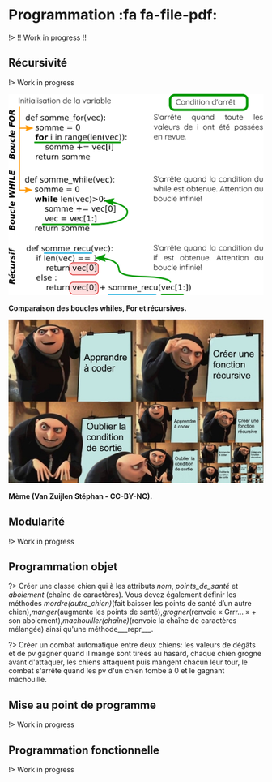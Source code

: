 # Programmation <span onclick="window.print()" class="pdf-link"> :fa fa-file-pdf:</span>

!> !! Work in progress !!

## Récursivité

!> Work in progress

![](../_img/fig_recursivite.png ":size=60%")

<p class="center-p"> <strong> Comparaison des boucles whiles, For et récursives. </strong>
</p>



![](../_img/image_recu_lesmignons.jpg ":size=60%")

<p class="center-p"> <strong> Mème (Van Zuijlen Stéphan - CC-BY-NC). </strong>
</p>


## Modularité

!> Work in progress

## Programmation objet

?> Créer une classe chien qui à les attributs _nom_, _points_de_santé_ et _aboiement_ (chaîne de caractères). Vous devez également définir les méthodes _mordre(autre_chien)_(fait baisser les points de santé d’un autre chien),_manger_(augmente les points de santé),_grogner_(renvoie « Grrr... » + son aboiement),_machouiller(chaîne)_(renvoie la chaîne de caractères mélangée) ainsi qu'une méthode_\_\_repr\_\__.

?> Créer un combat automatique entre deux chiens: les valeurs de dégâts et de pv gagner quand il mange sont tirées au hasard, chaque chien grogne avant d'attaquer, les chiens attaquent puis mangent chacun leur tour, le combat s'arrête quand les pv d'un chien tombe à 0 et le gagnant mâchouille.

## Mise au point de programme

!> Work in progress

## Programmation fonctionnelle

!> Work in progress
